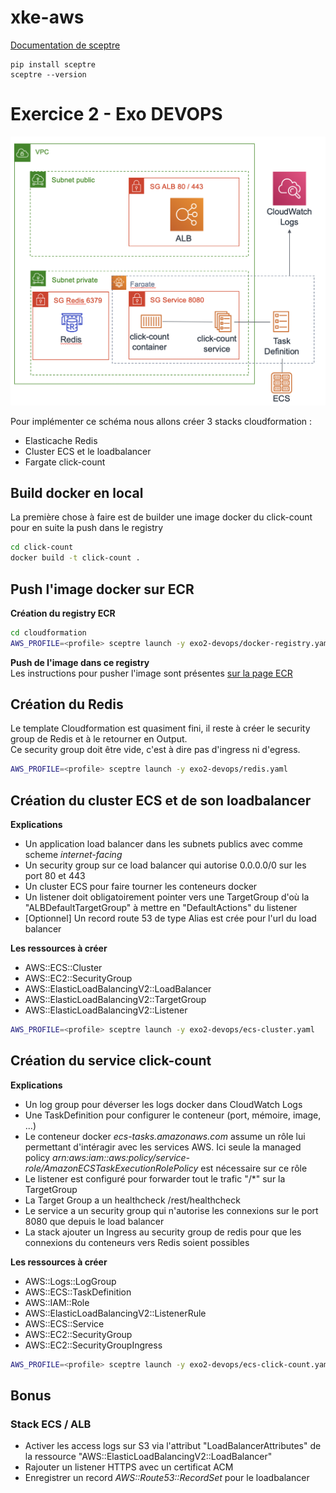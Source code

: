 # xke-aws

[Documentation de sceptre](https://sceptre.cloudreach.com/latest/docs/get_started.html)
```
pip install sceptre
sceptre --version
```

# Exercice 2 - Exo DEVOPS

![alt text](ecs.png "ECS")

Pour implémenter ce schéma nous allons créer 3 stacks cloudformation :
 * Elasticache Redis
 * Cluster ECS et le loadbalancer
 * Fargate click-count

## Build docker en local
La première chose à faire est de builder une image docker du click-count pour en suite la push dans le registry
```bash
cd click-count
docker build -t click-count .
```

## Push l'image docker sur ECR
**Création du registry ECR**
```bash
cd cloudformation
AWS_PROFILE=<profile> sceptre launch -y exo2-devops/docker-registry.yaml
```

**Push de l'image dans ce registry**  
Les instructions pour pusher l'image sont présentes [sur la page ECR](https://eu-west-1.console.aws.amazon.com/ecr/repositories/click-count/?region=eu-west-1)



## Création du Redis
Le template Cloudformation est quasiment fini, il reste à créer le security group de Redis et à le retourner en Output.  
Ce security group doit être vide, c'est à dire pas d'ingress ni d'egress.
 
```bash
AWS_PROFILE=<profile> sceptre launch -y exo2-devops/redis.yaml
```


## Création du cluster ECS et de son loadbalancer

**Explications**
 * Un application load balancer dans les subnets publics avec comme scheme *internet-facing*
 * Un security group sur ce load balancer qui autorise 0.0.0.0/0 sur les port 80 et 443
 * Un cluster ECS pour faire tourner les conteneurs docker
 * Un listener doit obligatoirement pointer vers une TargetGroup d'où la "ALBDefaultTargetGroup" à mettre en "DefaultActions" du listener
 * [Optionnel] Un record route 53 de type Alias est crée pour l'url du load balancer

**Les ressources à créer**
 * AWS::ECS::Cluster
 * AWS::EC2::SecurityGroup
 * AWS::ElasticLoadBalancingV2::LoadBalancer
 * AWS::ElasticLoadBalancingV2::TargetGroup
 * AWS::ElasticLoadBalancingV2::Listener

```bash
AWS_PROFILE=<profile> sceptre launch -y exo2-devops/ecs-cluster.yaml
```
 
## Création du service click-count

**Explications**
 * Un log group pour déverser les logs docker dans CloudWatch Logs
 * Une TaskDefinition pour configurer le conteneur (port, mémoire, image, ...)
 * Le conteneur docker *ecs-tasks.amazonaws.com* assume un rôle lui permettant d'intéragir avec les services AWS. Ici seule la managed policy *arn:aws:iam::aws:policy/service-role/AmazonECSTaskExecutionRolePolicy* est nécessaire sur ce rôle
 * Le listener est configuré pour forwarder tout le trafic "/*" sur la TargetGroup
 * La Target Group a un healthcheck /rest/healthcheck 
 * Le service a un security group qui n'autorise les connexions sur le port 8080 que depuis le load balancer
 * La stack ajouter un Ingress au security group de redis pour que les connexions du conteneurs vers Redis soient possibles
 
**Les ressources à créer**
 * AWS::Logs::LogGroup
 * AWS::ECS::TaskDefinition
 * AWS::IAM::Role
 * AWS::ElasticLoadBalancingV2::ListenerRule
 * AWS::ECS::Service
 * AWS::EC2::SecurityGroup
 * AWS::EC2::SecurityGroupIngress
 

```bash
AWS_PROFILE=<profile> sceptre launch -y exo2-devops/ecs-click-count.yaml
```

## Bonus
### Stack ECS / ALB
 * Activer les access logs sur S3 via l'attribut "LoadBalancerAttributes" de la ressource "AWS::ElasticLoadBalancingV2::LoadBalancer"
 * Rajouter un listener HTTPS avec un certificat ACM
 * Enregistrer un record *AWS::Route53::RecordSet* pour le loadbalancer 
